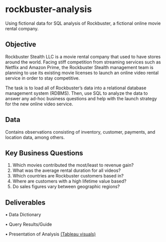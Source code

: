 # rockbuster-analysis
Using fictional data for SQL analysis of Rockbuster, a fictional online movie rental company.
## Objective
Rockbuster Stealth LLC is a movie rental company that used to have stores around the world. Facing stiff competition from streaming services such as Netflix and Amazon Prime, the Rockbuster Stealth management team is planning to use its existing movie licenses to launch an online video rental service in order to stay competitive.

The task is to load all of Rockbuster’s data into a relational database management system (RDBMS). Then, use SQL to analyze the data to answer any ad-hoc business questions and help with the launch strategy for the new online video service.

## Data

Contains observations consisting of inventory, customer, payments, and location data, among others.

## Key Business Questions
1. Which movies contributed the most/least to revenue gain?
2. What was the average rental duration for all videos?
3. Which countries are Rockbuster customers based in?
4. Where are customers with a high lifetime value based?
5. Do sales figures vary between geographic regions?

## Deliverables
• Data Dictionary

• Query Results/Guide

• Presentation of Analysis [(Tableau visuals)](https://public.tableau.com/shared/W8QSDC4NR?:display_count=n&:origin=viz_share_link)
